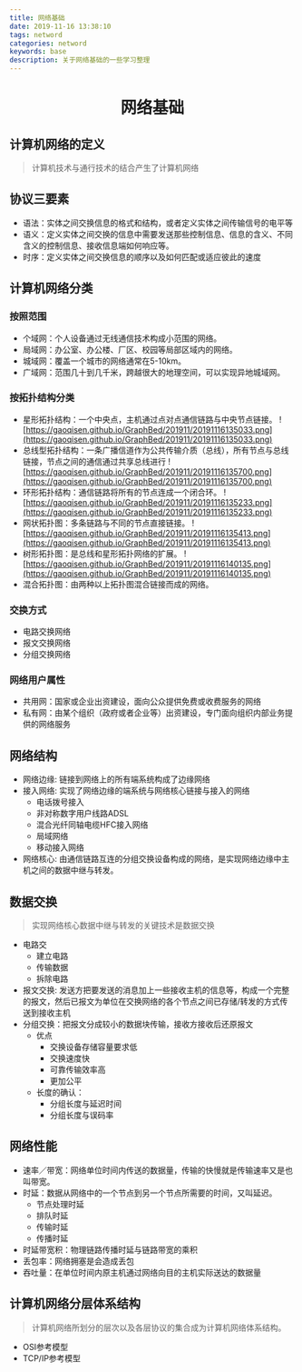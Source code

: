 ```yaml
---
title: 网络基础
date: 2019-11-16 13:38:10
tags: netword
categories: netword
keywords: base
description: 关于网络基础的一些学习整理
---
```

# <center>网络基础</center>

## 计算机网络的定义

> 计算机技术与通行技术的结合产生了计算机网络

## 协议三要素

- 语法：实体之间交换信息的格式和结构，或者定义实体之间传输信号的电平等
- 语义：定义实体之间交换的信息中需要发送那些控制信息、信息的含义、不同含义的控制信息、接收信息端如何响应等。
- 时序：定义实体之间交换信息的顺序以及如何匹配或适应彼此的速度

## 计算机网络分类

### 按照范围

- 个域网：个人设备通过无线通信技术构成小范围的网络。
- 局域网：办公室、办公楼、厂区、校园等局部区域内的网络。
- 城域网：覆盖一个城市的网络通常在5-10km。
- 广域网：范围几十到几千米，跨越很大的地理空间，可以实现异地城域网。

### 按拓扑结构分类

- 星形拓扑结构：一个中央点，主机通过点对点通信链路与中央节点链接。
    ![https://gaoqisen.github.io/GraphBed/201911/20191116135033.png](https://gaoqisen.github.io/GraphBed/201911/20191116135033.png)
- 总线型拓扑结构：一条广播信道作为公共传输介质（总线），所有节点与总线链接，节点之间的通信通过共享总线进行
    ![https://gaoqisen.github.io/GraphBed/201911/20191116135700.png](https://gaoqisen.github.io/GraphBed/201911/20191116135700.png) 
- 环形拓扑结构：通信链路将所有的节点连成一个闭合环。
    ![https://gaoqisen.github.io/GraphBed/201911/20191116135233.png](https://gaoqisen.github.io/GraphBed/201911/20191116135233.png) 
- 网状拓扑图：多条链路与不同的节点直接链接。
    ![https://gaoqisen.github.io/GraphBed/201911/20191116135413.png](https://gaoqisen.github.io/GraphBed/201911/20191116135413.png) 
- 树形拓扑图：是总线和星形拓扑网络的扩展。
    ![https://gaoqisen.github.io/GraphBed/201911/20191116140135.png](https://gaoqisen.github.io/GraphBed/201911/20191116140135.png)
- 混合拓扑图：由两种以上拓扑图混合链接而成的网络。

### 交换方式

- 电路交换网络
- 报文交换网络
- 分组交换网络

### 网络用户属性

- 共用网：国家或企业出资建设，面向公众提供免费或收费服务的网络
- 私有网：由某个组织（政府或者企业等）出资建设，专门面向组织内部业务提供的网络服务

## 网络结构

* 网络边缘: 链接到网络上的所有端系统构成了边缘网络
* 接入网络: 实现了网络边缘的端系统与网络核心链接与接入的网络
    - 电话拨号接入
    - 非对称数字用户线路ADSL
    - 混合光纤同轴电缆HFC接入网络
    - 局域网络
    - 移动接入网络
* 网络核心: 由通信链路互连的分组交换设备构成的网络，是实现网络边缘中主机之间的数据中继与转发。

## 数据交换

> 实现网络核心数据中继与转发的关键技术是数据交换

- 电路交
    - 建立电路
    - 传输数据
    - 拆除电路
- 报文交换: 发送方把要发送的消息加上一些接收主机的信息等，构成一个完整的报文，然后已报文为单位在交换网络的各个节点之间已存储/转发的方式传送到接收主机
- 分组交换：把报文分成较小的数据块传输，接收方接收后还原报文
    - 优点
        - 交换设备存储容量要求低
        - 交换速度快
        - 可靠传输效率高
        - 更加公平
    - 长度的确认：
        - 分组长度与延迟时间
        - 分组长度与误码率
        
## 网络性能

- 速率／带宽：网络单位时间内传送的数据量，传输的快慢就是传输速率又是也叫带宽。
- 时延：数据从网络中的一个节点到另一个节点所需要的时间，又叫延迟。
    - 节点处理时延
    - 排队时延
    - 传输时延
    - 传播时延
- 时延带宽积：物理链路传播时延与链路带宽的乘积
- 丢包率：网络拥塞是会造成丢包
- 吞吐量：在单位时间内原主机通过网络向目的主机实际送达的数据量

## 计算机网络分层体系结构

> 计算机网络所划分的层次以及各层协议的集合成为计算机网络体系结构。

- OSI参考模型
- TCP/IP参考模型

